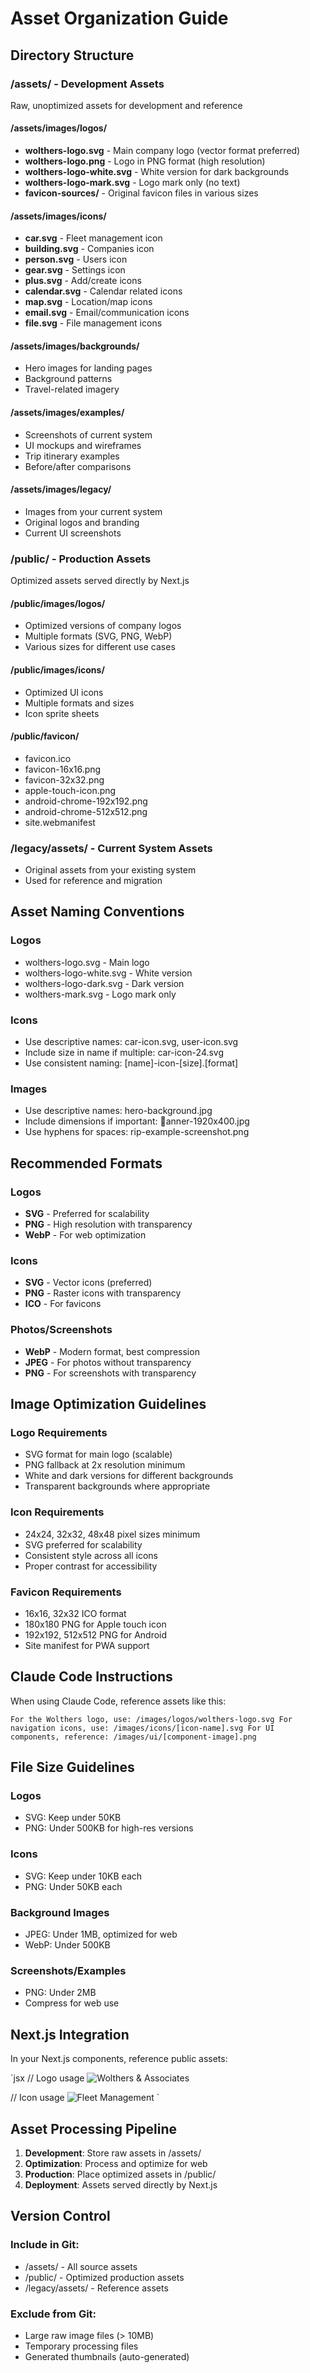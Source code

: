 ﻿# Asset Organization Guide

## Directory Structure

### /assets/ - Development Assets
Raw, unoptimized assets for development and reference

#### /assets/images/logos/
- **wolthers-logo.svg** - Main company logo (vector format preferred)
- **wolthers-logo.png** - Logo in PNG format (high resolution)
- **wolthers-logo-white.svg** - White version for dark backgrounds
- **wolthers-logo-mark.svg** - Logo mark only (no text)
- **favicon-sources/** - Original favicon files in various sizes

#### /assets/images/icons/
- **car.svg** - Fleet management icon
- **building.svg** - Companies icon  
- **person.svg** - Users icon
- **gear.svg** - Settings icon
- **plus.svg** - Add/create icons
- **calendar.svg** - Calendar related icons
- **map.svg** - Location/map icons
- **email.svg** - Email/communication icons
- **file.svg** - File management icons

#### /assets/images/backgrounds/
- Hero images for landing pages
- Background patterns
- Travel-related imagery

#### /assets/images/examples/
- Screenshots of current system
- UI mockups and wireframes
- Trip itinerary examples
- Before/after comparisons

#### /assets/images/legacy/
- Images from your current system
- Original logos and branding
- Current UI screenshots

### /public/ - Production Assets
Optimized assets served directly by Next.js

#### /public/images/logos/
- Optimized versions of company logos
- Multiple formats (SVG, PNG, WebP)
- Various sizes for different use cases

#### /public/images/icons/
- Optimized UI icons
- Multiple formats and sizes
- Icon sprite sheets

#### /public/favicon/
- favicon.ico
- favicon-16x16.png
- favicon-32x32.png
- apple-touch-icon.png
- android-chrome-192x192.png
- android-chrome-512x512.png
- site.webmanifest

### /legacy/assets/ - Current System Assets
- Original assets from your existing system
- Used for reference and migration

## Asset Naming Conventions

### Logos
- wolthers-logo.svg - Main logo
- wolthers-logo-white.svg - White version
- wolthers-logo-dark.svg - Dark version
- wolthers-mark.svg - Logo mark only

### Icons
- Use descriptive names: car-icon.svg, user-icon.svg
- Include size in name if multiple: car-icon-24.svg
- Use consistent naming: [name]-icon-[size].[format]

### Images
- Use descriptive names: hero-background.jpg
- Include dimensions if important: anner-1920x400.jpg
- Use hyphens for spaces: 	rip-example-screenshot.png

## Recommended Formats

### Logos
- **SVG** - Preferred for scalability
- **PNG** - High resolution with transparency
- **WebP** - For web optimization

### Icons
- **SVG** - Vector icons (preferred)
- **PNG** - Raster icons with transparency
- **ICO** - For favicons

### Photos/Screenshots
- **WebP** - Modern format, best compression
- **JPEG** - For photos without transparency
- **PNG** - For screenshots with transparency

## Image Optimization Guidelines

### Logo Requirements
- SVG format for main logo (scalable)
- PNG fallback at 2x resolution minimum
- White and dark versions for different backgrounds
- Transparent backgrounds where appropriate

### Icon Requirements
- 24x24, 32x32, 48x48 pixel sizes minimum
- SVG preferred for scalability
- Consistent style across all icons
- Proper contrast for accessibility

### Favicon Requirements
- 16x16, 32x32 ICO format
- 180x180 PNG for Apple touch icon
- 192x192, 512x512 PNG for Android
- Site manifest for PWA support

## Claude Code Instructions

When using Claude Code, reference assets like this:

`
For the Wolthers logo, use: /images/logos/wolthers-logo.svg
For navigation icons, use: /images/icons/[icon-name].svg
For UI components, reference: /images/ui/[component-image].png
`

## File Size Guidelines

### Logos
- SVG: Keep under 50KB
- PNG: Under 500KB for high-res versions

### Icons
- SVG: Keep under 10KB each
- PNG: Under 50KB each

### Background Images
- JPEG: Under 1MB, optimized for web
- WebP: Under 500KB

### Screenshots/Examples
- PNG: Under 2MB
- Compress for web use

## Next.js Integration

In your Next.js components, reference public assets:

`jsx
// Logo usage
<Image 
  src="/images/logos/wolthers-logo.svg" 
  alt="Wolthers & Associates"
  width={200}
  height={60}
/>

// Icon usage
<Image 
  src="/images/icons/car-icon.svg"
  alt="Fleet Management"
  width={24}
  height={24}
/>
`

## Asset Processing Pipeline

1. **Development**: Store raw assets in /assets/
2. **Optimization**: Process and optimize for web
3. **Production**: Place optimized assets in /public/
4. **Deployment**: Assets served directly by Next.js

## Version Control

### Include in Git:
- /assets/ - All source assets
- /public/ - Optimized production assets
- /legacy/assets/ - Reference assets

### Exclude from Git:
- Large raw image files (> 10MB)
- Temporary processing files
- Generated thumbnails (auto-generated)
